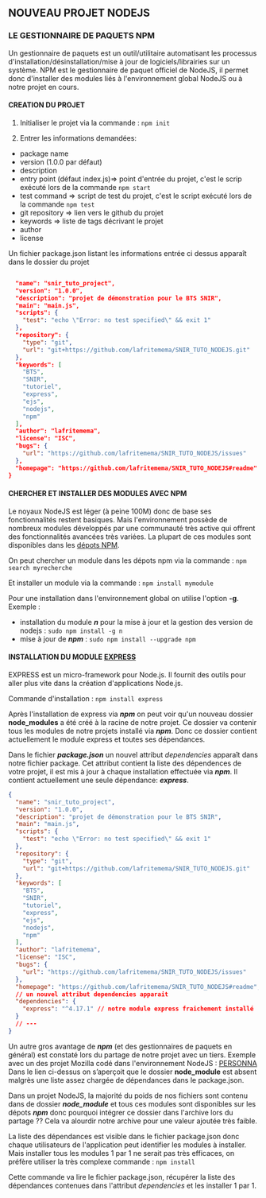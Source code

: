 ## NOUVEAU PROJET NODEJS

### LE GESTIONNAIRE DE PAQUETS NPM

Un gestionnaire de paquets est un outil/utilitaire automatisant les processus d'installation/désinstallation/mise à jour de logiciels/librairies sur un système.
NPM est le gestionnaire de paquet officiel de NodeJS, il permet donc d'installer des modules liés à l'environnement global NodeJS ou à notre projet en cours.

#### CREATION DU PROJET

1. Initialiser le projet via la commande :
`npm init`

2. Entrer les informations demandées:
  * package name
  * version (1.0.0 par défaut)
  * description
  * entry point (défaut index.js)=> point d'entrée du projet, c'est le scrip exécuté lors de la commande
    `npm start`
  * test command => script de test du projet, c'est le script exécuté lors de la commande
    `npm test`
  * git repository => lien vers le github du projet
  * keywords => liste de tags décrivant le projet
  * author
  * license

Un fichier package.json listant les informations entrée ci dessus apparaît dans le dossier du projet

```json

  "name": "snir_tuto_project",
  "version": "1.0.0",
  "description": "projet de démonstration pour le BTS SNIR",
  "main": "main.js",
  "scripts": {
    "test": "echo \"Error: no test specified\" && exit 1"
  },
  "repository": {
    "type": "git",
    "url": "git+https://github.com/lafritemema/SNIR_TUTO_NODEJS.git"
  },
  "keywords": [
    "BTS",
    "SNIR",
    "tutoriel",
    "express",
    "ejs",
    "nodejs",
    "npm"
  ],
  "author": "lafritemema",
  "license": "ISC",
  "bugs": {
    "url": "https://github.com/lafritemema/SNIR_TUTO_NODEJS/issues"
  },
  "homepage": "https://github.com/lafritemema/SNIR_TUTO_NODEJS#readme"
}

```
#### CHERCHER ET INSTALLER DES MODULES AVEC NPM

Le noyaux NodeJS est léger (à peine 100M) donc de base ses fonctionnalités restent basiques.
Mais l'environnement possède de nombreux modules développés par une communauté très active qui offrent des fonctionnalités avancées très variées.
La plupart de ces modules sont disponibles dans les [dépots NPM](https://www.npmjs.com/package/).

On peut chercher un module dans les dépots npm via la commande :
`npm search myrecherche`

Et installer un module via la commande :
`npm install mymodule`

Pour une installation dans l'environnement global on utilise l'option **-g**.
Exemple :
* installation du module ***n*** pour la mise à jour et la gestion des version de nodejs :
`sudo npm install -g n`
* mise à jour de ***npm*** :
`sudo npm install --upgrade npm`

#### INSTALLATION DU MODULE [EXPRESS](https://www.npmjs.com/package/express)

EXPRESS est un micro-framework pour Node.js. Il fournit des outils pour aller plus vite dans la création d'applications Node.js.

Commande d'installation : `npm install express`

Après l'installation de express via ***npm*** on peut voir qu'un nouveau dossier **node_modules** a été créé à la racine de notre projet. Ce dossier va contenir tous les modules de notre projets installé via ***npm***.
Donc ce dossier contient actuellement le module express et toutes ses dépendances.

Dans le fichier ***package.json*** un nouvel attribut _dependencies_ apparaît dans notre fichier package.
Cet attribut contient la liste des dépendences de votre projet, il est mis à jour à chaque installation effectuée via ***npm***.
Il contient actuellement une seule dépendance: ***express***.

```json
{
  "name": "snir_tuto_project",
  "version": "1.0.0",
  "description": "projet de démonstration pour le BTS SNIR",
  "main": "main.js",
  "scripts": {
    "test": "echo \"Error: no test specified\" && exit 1"
  },
  "repository": {
    "type": "git",
    "url": "git+https://github.com/lafritemema/SNIR_TUTO_NODEJS.git"
  },
  "keywords": [
    "BTS",
    "SNIR",
    "tutoriel",
    "express",
    "ejs",
    "nodejs",
    "npm"
  ],
  "author": "lafritemema",
  "license": "ISC",
  "bugs": {
    "url": "https://github.com/lafritemema/SNIR_TUTO_NODEJS/issues"
  },
  "homepage": "https://github.com/lafritemema/SNIR_TUTO_NODEJS#readme",
  // un nouvel attribut dependencies apparait
  "dependencies": {
    "express": "^4.17.1" // notre module express fraichement installé
  }
  // ---
}
```

Un autre gros avantage de ***npm*** (et des gestionnaires de paquets en général) est constaté lors du partage de notre projet avec un tiers.
Exemple avec un des projet Mozilla codé dans l'environnement NodeJS : [PERSONNA](https://github.com/mozilla/persona)
Dans le lien ci-dessus on s’aperçoit que le dossier **node_module** est absent malgrès une liste assez chargée de dépendances dans le package.json.

Dans un projet NodeJS, la majorité du poids de nos fichiers sont contenu dans de dossier ***node_module*** et tous ces modules sont disponibles sur les dépots ***npm*** donc pourquoi intégrer ce dossier dans l'archive lors du partage ?? Cela va alourdir notre archive pour une valeur ajoutée très faible.

La liste des dépendances est visible dans le fichier package.json donc chaque utilisateurs de l'application peut identifier les modules à installer.
Mais installer tous les modules 1 par 1 ne serait pas très efficaces, on préfère utiliser la très complexe commande :
`npm install`

Cette commande va lire le fichier package.json, récupérer la liste des dépendances contenues dans l'attribut _dependencies_ et les installer 1 par 1.

